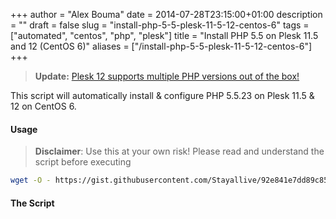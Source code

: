 +++
author = "Alex Bouma"
date = 2014-07-28T23:15:00+01:00
description = ""
draft = false
slug = "install-php-5-5-plesk-11-5-12-centos-6"
tags = ["automated", "centos", "php", "plesk"]
title = "Install PHP 5.5 on Plesk 11.5 and 12 (CentOS 6)"
aliases = ["/install-php-5-5-plesk-11-5-12-centos-6"]
+++

> **Update:** [Plesk 12 supports multiple PHP versions out of the box!](https://alex.bouma.me/finally-plesk-12-supports-multiple-php-versions-out-of-the-box/)

This script will automatically install & configure PHP 5.5.23 on Plesk 11.5 & 12 on CentOS 6.

#### Usage

> **Disclaimer**: Use this at your own risk! Please read and understand the script before executing

```bash
wget -O - https://gist.githubusercontent.com/Stayallive/92e841e7dd89c8509c15/raw/3bc61e5bc304ea0346a0efb417cbb6378f70b9b3/install.sh | bash
```

#### The Script

<script src="https://gist.github.com/Stayallive/92e841e7dd89c8509c15.js"></script>

